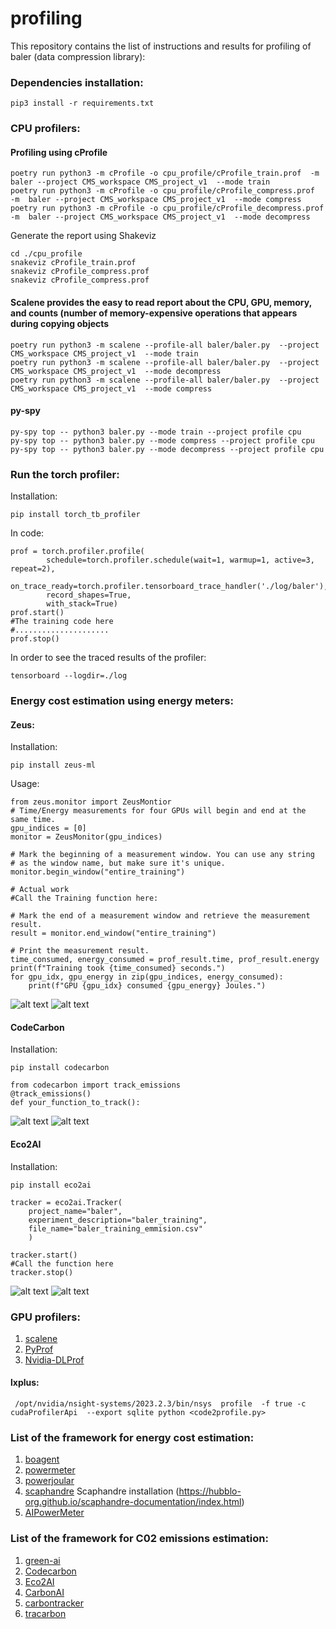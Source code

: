 # profiling
This repository contains the list of instructions and results for profiling of baler (data compression library):

### Dependencies installation:
```
pip3 install -r requirements.txt
```

### CPU profilers:

#### Profiling using cProfile
```
poetry run python3 -m cProfile -o cpu_profile/cProfile_train.prof  -m  baler --project CMS_workspace CMS_project_v1  --mode train
poetry run python3 -m cProfile -o cpu_profile/cProfile_compress.prof  -m  baler --project CMS_workspace CMS_project_v1  --mode compress
poetry run python3 -m cProfile -o cpu_profile/cProfile_decompress.prof  -m  baler --project CMS_workspace CMS_project_v1  --mode decompress
```
Generate the report using Shakeviz
```
cd ./cpu_profile
snakeviz cProfile_train.prof
snakeviz cProfile_compress.prof 
snakeviz cProfile_compress.prof 
```



#### Scalene provides the easy to read report about the CPU, GPU, memory, and counts (number of memory-expensive operations that appears during copying objects 
```
poetry run python3 -m scalene --profile-all baler/baler.py  --project CMS_workspace CMS_project_v1  --mode train
poetry run python3 -m scalene --profile-all baler/baler.py  --project CMS_workspace CMS_project_v1  --mode decompress
poetry run python3 -m scalene --profile-all baler/baler.py  --project CMS_workspace CMS_project_v1  --mode compress
```

#### py-spy
```
py-spy top -- python3 baler.py --mode train --project profile cpu
py-spy top -- python3 baler.py --mode compress --project profile cpu
py-spy top -- python3 baler.py --mode decompress --project profile cpu
```

### Run the torch profiler:
Installation:
```
pip install torch_tb_profiler
```

In code:
```
prof = torch.profiler.profile(
        schedule=torch.profiler.schedule(wait=1, warmup=1, active=3, repeat=2),
        on_trace_ready=torch.profiler.tensorboard_trace_handler('./log/baler'),
        record_shapes=True,
        with_stack=True)
prof.start()
#The training code here
#.....................
prof.stop()
```

In order to see the traced results of the profiler:
```
tensorboard --logdir=./log
```

### Energy cost estimation using energy meters:

#### Zeus:
Installation:
```
pip install zeus-ml
```
Usage:
```
from zeus.monitor import ZeusMontior
# Time/Energy measurements for four GPUs will begin and end at the same time.
gpu_indices = [0]
monitor = ZeusMonitor(gpu_indices)

# Mark the beginning of a measurement window. You can use any string
# as the window name, but make sure it's unique.
monitor.begin_window("entire_training")

# Actual work
#Call the Training function here:

# Mark the end of a measurement window and retrieve the measurement result.
result = monitor.end_window("entire_training")

# Print the measurement result.
time_consumed, energy_consumed = prof_result.time, prof_result.energy
print(f"Training took {time_consumed} seconds.")
for gpu_idx, gpu_energy in zip(gpu_indices, energy_consumed):
    print(f"GPU {gpu_idx} consumed {gpu_energy} Joules.")

```
![alt text](https://github.com/software-energy-cost-studies/profiling/blob/30994ba2132905c428a60807ddd894d36e37819e/results/lxplus/gpu/zeus/gpu_energy_zeus.png)
![alt text](https://github.com/software-energy-cost-studies/profiling/blob/30994ba2132905c428a60807ddd894d36e37819e/results/lxplus/gpu/zeus/duration_zeus.png)


#### CodeCarbon
Installation:
```
pip install codecarbon
```

```
from codecarbon import track_emissions
@track_emissions()
def your_function_to_track():
```
![alt text](https://github.com/software-energy-cost-studies/profiling/blob/30994ba2132905c428a60807ddd894d36e37819e/results/lxplus/gpu/codecarbon/cpu_code_carbon.png)
![alt text](https://github.com/software-energy-cost-studies/profiling/blob/30994ba2132905c428a60807ddd894d36e37819e/results/lxplus/gpu/codecarbon/gpu_energy_code_carbon.png)

#### Eco2AI
Installation:
```
pip install eco2ai
```
```
tracker = eco2ai.Tracker(
    project_name="baler", 
    experiment_description="baler_training",
    file_name="baler_training_emmision.csv"
    )

tracker.start()
#Call the function here
tracker.stop()
```

![alt text](https://github.com/software-energy-cost-studies/profiling/blob/5c661ced16d7136ca6d466e02cb6bbd9166c4da2/results/lxplus/gpu/eco2ai/co2_emission.png)
![alt text](https://github.com/software-energy-cost-studies/profiling/blob/5c661ced16d7136ca6d466e02cb6bbd9166c4da2/results/lxplus/gpu/eco2ai/duration.png)

### GPU profilers:
1. [scalene](https://github.com/plasma-umass/scalene)
2. [PyProf](https://github.com/adityaiitb/PyProf)
3. [Nvidia-DLProf](https://docs.nvidia.com/deeplearning/frameworks/dlprof-user-guide/)
#### lxplus:
```
 /opt/nvidia/nsight-systems/2023.2.3/bin/nsys  profile  -f true -c cudaProfilerApi  --export sqlite python <code2profile.py>
```

### List of the framework for energy cost estimation:
1. [boagent](https://github.com/Boavizta/boagent)
2. [powermeter](https://github.com/autoai-incubator/powermeter)
3. [powerjoular](https://gitlab.com/joular/powerjoular)
4. [scaphandre](https://github.com/hubblo-org/scaphandre)
   Scaphandre installation (https://hubblo-org.github.io/scaphandre-documentation/index.html)
6. [AIPowerMeter](https://github.com/GreenAI-Uppa/AIPowerMeter)


### List of the framework for C02 emissions estimation:
1. [green-ai](https://github.com/daviddao/green-ai)
2. [Codecarbon](https://github.com/mlco2/codecarbon)
3. [Eco2AI](https://github.com/sb-ai-lab/Eco2AI)
4. [CarbonAI](https://github.com/Capgemini-Invent-France/CarbonAI)
5. [carbontracker](https://github.com/lfwa/carbontracker)
6. [tracarbon](https://github.com/fvaleye/tracarbon)
